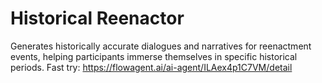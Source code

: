 # Historical Reenactor
Generates historically accurate dialogues and narratives for reenactment events, helping participants immerse themselves in specific historical periods.
Fast try: https://flowagent.ai/ai-agent/ILAex4p1C7VM/detail

